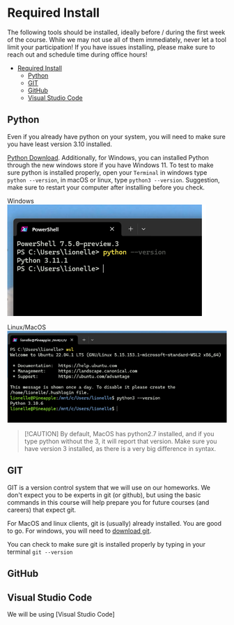 # Required Install

The following tools should be installed, ideally before / during the first week of the course. While we may not use all of them
immediately, never let a tool limit your participation! If you have issues installing, please make sure
to reach out and schedule time during office hours!

- [Required Install](#required-install)
  - [Python](#python)
  - [GIT](#git)
  - [GitHub](#github)
  - [Visual Studio Code](#visual-studio-code)



## Python
Even if you already have python on your system, you will need to make sure you have least version 3.10 installed. 

[Python Download](https://www.python.org/downloads/). Additionally, for Windows, you can installed Python through the
new windows store if you have Windows 11.  To test to make sure python is installed properly, open your
`Terminal` in windows type `python --version`, in macOS or linux, type `python3 --version`. Suggestion, make sure to restart your computer after installing before you check.

Windows  
![Python on windows](screenshots/python_check_windows.png)


Linux/MacOS  
![Python on windows](screenshots/python_check_linux.png)

>  [!CAUTION]
>  By default, MacOS has python2.7 installed, and if you type python without the 3, it will
>  report that version. Make sure you have version 3 installed, as there is a very big
>  difference in syntax. 


## GIT

GIT is a version control system that we will use on our homeworks. We don't expect you to be experts in git (or github), but using the basic commands in this course will help prepare you for future courses (and careers) that expect git. 

For MacOS and linux clients, git is (usually) already installed. You are good to go. For windows, you will need to [download git](https://git-scm.com/download/win). 


You can check to make sure git is installed properly by typing in your terminal `git --version`

## GitHub


## Visual Studio Code

We will be using [Visual Studio Code]